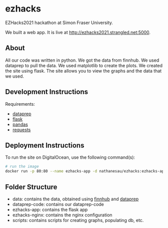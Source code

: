 # ezhacks

EZHacks2021 hackathon at Simon Fraser University.

We built a web app. It is live at http://ezhacks2021.strangled.net:5000.

<!-- host ip: 138.197.155.240 -->

## About

All our code was written in python. We got the data from finnhub. We used dataprep to pull the data. We used matplotlib to create the plots. We created the site using flask. The site allows you to view the graphs and the data that we used.

## Development Instructions

Requirements:

* [dataprep](https://github.com/sfu-db/dataprep)
* [flask](https://github.com/pallets/flask)
* [pandas](https://github.com/pandas-dev/pandas)
* [requests](https://github.com/psf/requests)

## Deployment Instructions

To run the site on DigitalOcean, use the following command(s):

```bash
# run the image
docker run -p 80:80 --name ezhacks-app -d nathanesau/ezhacks:ezhacks-app
```

## Folder Structure

* data: contains the data, obtained using [finnhub](https://finnhub.io/) and [dataprep](https://github.com/sfu-db/dataprep)
* dataprep-code: contains our dataprep-code
* ezhacks-app: contains the flask app
* ezhacks-nginx: contains the nginx configuration
* scripts: contains scripts for creating graphs, populating db, etc.
